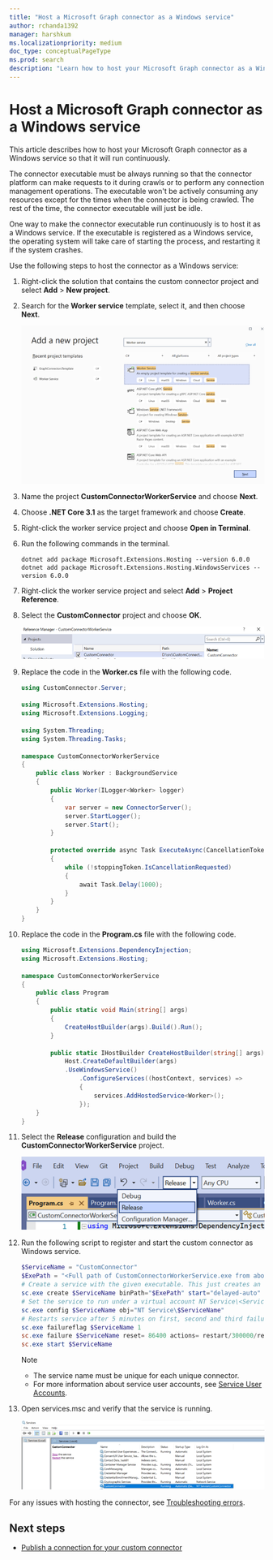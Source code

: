 ```yaml
---
title: "Host a Microsoft Graph connector as a Windows service"
author: rchanda1392
manager: harshkum
ms.localizationpriority: medium
doc_type: conceptualPageType
ms.prod: search
description: "Learn how to host your Microsoft Graph connector as a Windows service."
---
```


# Host a Microsoft Graph connector as a Windows service

This article describes how to host your Microsoft Graph connector as a Windows service so that it will run continuously.

The connector executable must be always running so that the connector platform can make requests to it during crawls or to perform any connection management operations. The executable won't be actively consuming any resources except for the times when the connector is being crawled. The rest of the time, the connector executable will just be idle.

One way to make the connector executable run continuously is to host it as a Windows service. If the executable is registered as a Windows service, the operating system will take care of starting the process, and restarting it if the system crashes.

Use the following steps to host the connector as a Windows service:

1. Right-click the solution that contains the custom connector project and select **Add** > **New project**.

2. Search for the **Worker service** template, select it, and then choose **Next**.

    ![Screenshot of the Add a new project page with Worker service selected](images/connectors-sdk/service2.png)

3. Name the project **CustomConnectorWorkerService** and choose **Next**.

4. Choose **.NET Core 3.1** as the target framework and choose **Create**.

5. Right-click the worker service project and choose **Open in Terminal**.

6. Run the following commands in the terminal.

    ```dotnetcli
    dotnet add package Microsoft.Extensions.Hosting --version 6.0.0
    dotnet add package Microsoft.Extensions.Hosting.WindowsServices --version 6.0.0
    ```

7. Right-click the worker service project and select **Add** > **Project Reference**.

8. Select the **CustomConnector** project and choose **OK**.

    ![Screenshot of the Reference Manager showing CustomConnector selected](images/connectors-sdk/service7.png)

9. Replace the code in the **Worker.cs** file with the following code.

    ```csharp
    using CustomConnector.Server;
    
    using Microsoft.Extensions.Hosting;
    using Microsoft.Extensions.Logging;
    
    using System.Threading;
    using System.Threading.Tasks;
    
    namespace CustomConnectorWorkerService
    {
        public class Worker : BackgroundService
        {
            public Worker(ILogger<Worker> logger)
            {
                var server = new ConnectorServer();
                server.StartLogger();
                server.Start();
            }
    
            protected override async Task ExecuteAsync(CancellationToken stoppingToken)
            {
                while (!stoppingToken.IsCancellationRequested)
                {
                    await Task.Delay(1000);
                }
            }
        }
    }
    ```

10. Replace the code in the **Program.cs** file with the following code.

    ```csharp
    using Microsoft.Extensions.DependencyInjection;
    using Microsoft.Extensions.Hosting;
    
    namespace CustomConnectorWorkerService
    {
        public class Program
        {
            public static void Main(string[] args)
            {
                CreateHostBuilder(args).Build().Run();
            }
    
            public static IHostBuilder CreateHostBuilder(string[] args) =>
                Host.CreateDefaultBuilder(args)
                .UseWindowsService()
                    .ConfigureServices((hostContext, services) =>
                    {
                        services.AddHostedService<Worker>();
                    });
        }
    }
    ```

11. Select the **Release** configuration and build the **CustomConnectorWorkerService** project.

    ![Screenshot showing the Release configuration selected](images/connectors-sdk/service8.png)

12. Run the following script to register and start the custom connector as Windows service.

    ```powershell
    $ServiceName = "CustomConnector"
    $ExePath = "<Full path of CustomConnectorWorkerService.exe from above build>"
    # Create a service with the given executable. This just creates an entry for this service.
    sc.exe create $ServiceName binPath="$ExePath" start="delayed-auto"
    # Set the service to run under a virtual account NT Service\<ServiceName>. Optionally skip this step to run the service under LOCAL SYSTEM account
    sc.exe config $ServiceName obj="NT Service\$ServiceName"
    # Restarts service after 5 minutes on first, second and third failures and resets error after 1 day
    sc.exe failureflag $ServiceName 1
    sc.exe failure $ServiceName reset= 86400 actions= restart/300000/restart/300000/restart/300000
    sc.exe start $ServiceName
    ```

    >[!Note]
    >- The service name must be unique for each unique connector.
    >- For more information about service user accounts, see [Service User Accounts](/windows/win32/services/service-user-accounts).

13. Open services.msc and verify that the service is running.

    ![Screenshot of services.msc showing the CustomConnector running](images/connectors-sdk/service9.png)

For any issues with hosting the connector, see [Troubleshooting errors](/graph/custom-connector-sdk-troubleshooting#troubleshooting-errors-while-hosting-the-connector-as-a-windows-service).

## Next steps

* [Publish a connection for your custom connector](/graph/custom-connector-sdk-sample-publish)
